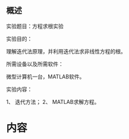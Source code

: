 ## 概述

实验题目：方程求根实验

实验目的：

理解迭代法原理，并利用迭代法求非线性方程的根。

所需设备以及所需软件：

微型计算机一台，MATLAB软件。

实验内容：

1、	迭代方法；
2、	MATLAB求解方程。

# 内容